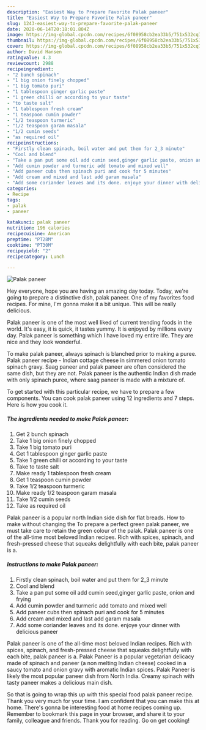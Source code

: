 ```yaml
---
description: "Easiest Way to Prepare Favorite Palak paneer"
title: "Easiest Way to Prepare Favorite Palak paneer"
slug: 1243-easiest-way-to-prepare-favorite-palak-paneer
date: 2020-06-14T20:18:01.804Z
image: https://img-global.cpcdn.com/recipes/6f08958cb2ea33b5/751x532cq70/palak-paneer-recipe-main-photo.jpg
thumbnail: https://img-global.cpcdn.com/recipes/6f08958cb2ea33b5/751x532cq70/palak-paneer-recipe-main-photo.jpg
cover: https://img-global.cpcdn.com/recipes/6f08958cb2ea33b5/751x532cq70/palak-paneer-recipe-main-photo.jpg
author: David Hansen
ratingvalue: 4.3
reviewcount: 2988
recipeingredient:
- "2 bunch spinach"
- "1 big onion finely chopped"
- "1 big tomato puri"
- "1 tablespoon ginger garlic paste"
- "1 green chilli or according to your taste"
- "to taste salt"
- "1 tablespoon fresh cream"
- "1 teaspoon cumin powder"
- "1/2 teaspoon turmeric"
- "1/2 teaspoon garam masala"
- "1/2 cumin seeds"
- "as required oil"
recipeinstructions:
- "Firstly clean spinach, boil water and put them for 2_3 minute"
- "Cool and blend"
- "Take a pan put some oil add cumin seed,ginger garlic paste, onion and frying"
- "Add cumin powder and turmeric add tomato and mixed well"
- "Add paneer cubs then spinach puri and cook for 5 minutes"
- "Add cream and mixed and last add garam masala"
- "Add some coriander leaves and its done. enjoye your dinner with delicious paneer"
categories:
- Recipe
tags:
- palak
- paneer

katakunci: palak paneer 
nutrition: 196 calories
recipecuisine: American
preptime: "PT28M"
cooktime: "PT30M"
recipeyield: "2"
recipecategory: Lunch

---
```



![Palak paneer](https://img-global.cpcdn.com/recipes/6f08958cb2ea33b5/751x532cq70/palak-paneer-recipe-main-photo.jpg)

Hey everyone, hope you are having an amazing day today. Today, we're going to prepare a distinctive dish, palak paneer. One of my favorites food recipes. For mine, I'm gonna make it a bit unique. This will be really delicious.

Palak paneer is one of the most well liked of current trending foods in the world. It's easy, it is quick, it tastes yummy. It is enjoyed by millions every day. Palak paneer is something which I have loved my entire life. They are nice and they look wonderful.

To make palak paneer, always spinach is blanched prior to making a puree. Palak paneer recipe - Indian cottage cheese in simmered onion tomato spinach gravy. Saag paneer and palak paneer are often considered the same dish, but they are not. Palak paneer is the authentic Indian dish made with only spinach puree, where saag paneer is made with a mixture of.


To get started with this particular recipe, we have to prepare a few components. You can cook palak paneer using 12 ingredients and 7 steps. Here is how you cook it.

<!--inarticleads1-->

##### The ingredients needed to make Palak paneer:

1. Get 2 bunch spinach
1. Take 1 big onion finely chopped
1. Take 1 big tomato puri
1. Get 1 tablespoon ginger garlic paste
1. Take 1 green chilli or according to your taste
1. Take to taste salt
1. Make ready 1 tablespoon fresh cream
1. Get 1 teaspoon cumin powder
1. Take 1/2 teaspoon turmeric
1. Make ready 1/2 teaspoon garam masala
1. Take 1/2 cumin seeds
1. Take as required oil


Palak paneer is a popular north Indian side dish for flat breads. How to make without changing the To prepare a perfect green palak paneer, we must take care to retain the green colour of the palak. Palak paneer is one of the all-time most beloved Indian recipes. Rich with spices, spinach, and fresh-pressed cheese that squeaks delightfully with each bite, palak paneer is a. 

<!--inarticleads2-->

##### Instructions to make Palak paneer:

1. Firstly clean spinach, boil water and put them for 2_3 minute
1. Cool and blend
1. Take a pan put some oil add cumin seed,ginger garlic paste, onion and frying
1. Add cumin powder and turmeric add tomato and mixed well
1. Add paneer cubs then spinach puri and cook for 5 minutes
1. Add cream and mixed and last add garam masala
1. Add some coriander leaves and its done. enjoye your dinner with delicious paneer


Palak paneer is one of the all-time most beloved Indian recipes. Rich with spices, spinach, and fresh-pressed cheese that squeaks delightfully with each bite, palak paneer is a. Palak Paneer is a popular vegetarian delicacy made of spinach and paneer (a non melting Indian cheese) cooked in a saucy tomato and onion gravy with aromatic Indian spices. Palak Paneer is likely the most popular paneer dish from North India. Creamy spinach with tasty paneer makes a delicious main dish. 

So that is going to wrap this up with this special food palak paneer recipe. Thank you very much for your time. I am confident that you can make this at home. There's gonna be interesting food at home recipes coming up. Remember to bookmark this page in your browser, and share it to your family, colleague and friends. Thank you for reading. Go on get cooking!
